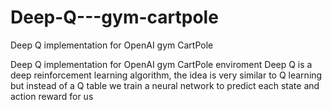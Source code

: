# Deep-Q---gym-cartpole
Deep Q implementation for OpenAI gym CartPole

Deep Q implementation for OpenAI gym CartPole enviroment
Deep Q is a deep reinforcement learning algorithm, the idea is very similar to Q learning but instead of a Q table we train a 
neural network to predict each state and action reward for us


